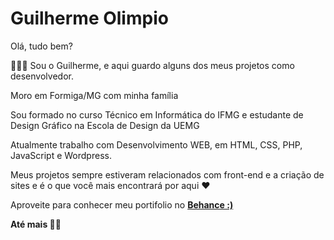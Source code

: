 <h1>Guilherme Olimpio</h1>

<p> Olá, tudo bem?</p>

<p> 👨🏻‍🎨 Sou o Guilherme, e aqui guardo alguns dos meus projetos como desenvolvedor.</p>

<p> Moro em Formiga/MG com minha família </p>

<p> Sou formado no curso Técnico em Informática do IFMG e estudante de Design Gráfico na Escola de Design da UEMG </p>

<p> Atualmente trabalho com Desenvolvimento WEB, em HTML, CSS, PHP, JavaScript e Wordpress. </p>

<p> Meus projetos sempre estiveram relacionados com front-end e a criação de sites e é o que você mais encontrará por aqui ❤️ </p>

<p> Aproveite para conhecer meu portifolio no <a href="https://www.behance.net/guilherme-olimpio"><strong> Behance :)</a><strong></p>

<p> Até mais 👋😄 </p>
